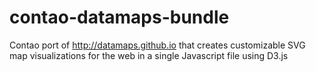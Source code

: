 # contao-datamaps-bundle
Contao port of http://datamaps.github.io that creates customizable SVG map visualizations for the web in a single Javascript file using D3.js
